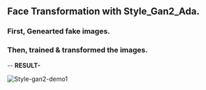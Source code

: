 ## Face Transformation with Style_Gan2_Ada. 

### First, Genearted fake images.

### Then, trained & transformed the images.
--
**RESULT-**

![Style-gan2-demo1](https://user-images.githubusercontent.com/85226862/175124977-87d2ce81-2c4e-4151-856c-5599de50b10c.gif)
